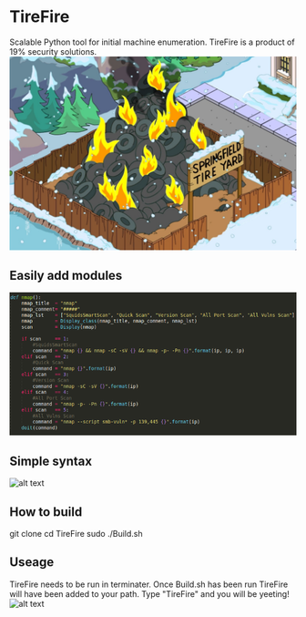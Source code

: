 # TireFire
Scalable Python tool for initial machine enumeration.
TireFire is a product of 19% security solutions.
![alt text](https://github.com/CoolHandSquid/TireFire/blob/master/Images/Tire_fire.jpg)
## Easily add modules
![alt text](https://github.com/CoolHandSquid/TireFire/blob/master/Images/Modules.png)
## Simple syntax
![alt text](https://github.com/CoolHandSquid/TireFire/blob/master/Images/TireFireAction.png)
## How to build
git clone 
cd TireFire
sudo ./Build.sh 
## Useage
TireFire needs to be run in terminater. Once Build.sh has been run TireFire will have been added to your path. Type "TireFire" and you will be yeeting!
![alt text](https://github.com/CoolHandSquid/TireFire/blob/master/Images/CoolHandSquid.jpg)















